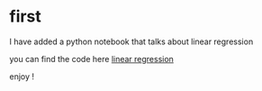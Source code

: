 # first

I have added a python notebook that talks about linear regression 

 you can find the code here [linear regression](scripts/linear_rgs.py)  

 enjoy !
